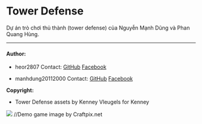 # Tower Defense
Dự án trò chơi thủ thành (tower defense) của Nguyễn Mạnh Dũng và Phan Quang Hùng.

--------------------------------------------

#### Author: 
- heor2807
Contact: [GitHub](https://github.com/heor2807) [Facebook](https://www.facebook.com/srw.king)

- manhdung20112000 
Contact: [GitHub](https://github.com/manhdung20112000) [Facebook](https://www.facebook.com/nmd2000)

**Copyright:**
- Tower Defense assets by Kenney Vleugels for Kenney 

<img src="https://img.craftpix.net/2018/04/Tower-Defense-2D-Game-Kit1.jpg">
//Demo game image by Craftpix.net
